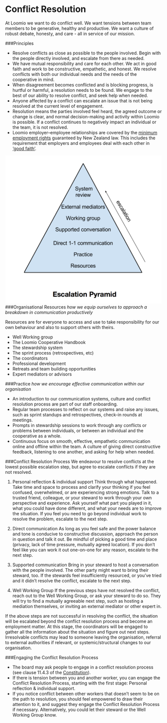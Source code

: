 # Conflict Resolution

At Loomio we want to do conflict well. We want tensions between team members to be generative, healthy and productive. We want a culture of robust debate, honesty, and care - all in service of our mission.

###Principles
* Resolve conflicts as close as possible to the people involved. Begin with the people directly involved, and escalate from there as needed.
* We have mutual responsibility and care for each other. We act in good faith and work to be constructive, empathetic, and honest. We resolve conflicts with both our individual needs and the needs of the cooperative in mind.
* When disagreement becomes conflicted and is blocking progress, is hurtful or harmful, a resolution needs to be found. We engage to the best of our ability to resolve conflict, and seek help when needed.
* Anyone affected by a conflict can escalate an issue that is not being resolved at the current level of engagement.
* Resolution means the parties involved feel heard, the agreed outcome or change is clear, and normal decision-making and activity within Loomio is possible. If a conflict continues to negatively impact an individual or the team, it is not resolved.
* Loomio employer–employee relationships are covered by the [minimum employment rights](http://employment.govt.nz/er/minimumrights/index.asp) guaranteed by New Zealand law. This includes the requirement that employers and employees deal with each other in [‘good faith’](http://employment.govt.nz/er/solvingproblems/keyprinciples/goodfaith.asp).

![](escalation_pyramid.png)
###Organisational Resources
*how we equip ourselves to approach a breakdown in communication productively*

Resources are for everyone to access and use to take responsibility for our own behaviour and also to support others with theirs.

* Well Working group
* The Loomio Cooperative Handbook
* The stewardship system
* The sprint process (retrospectives, etc)
* The coordinators
* Professional development
* Retreats and team building opportunities
* Expert mediators or advisors

###Practice 
*how we encourage effective communication within our organisation*

* An introduction to our communication systems, culture and conflict resolution process are part of our staff onboarding.
* Regular team processes to reflect on our systems and raise any issues, such as sprint standups and retrospectives, check-in rounds at meetings.
* Prompts in stewardship sessions to work through any conflicts or problems between individuals, or between an individual and the cooperative as a whole.
* Continuous focus on smooth, effective, empathetic communication online and offline within the team. A culture of giving direct constructive feedback, listening to one another, and asking for help when needed.

###Conflict Resolution Process
We endeavour to resolve conflicts at the lowest possible escalation step, but agree to escalate conflicts if they are not resolved.

1. Personal reflection & individual support
Think through what happened. Take time and space to process and clarify your thinking if you feel confused, overwhelmed, or are experiencing strong emotions. Talk to a trusted friend, colleague, or your steward to work through your own perspective and experience. Ask yourself what part you played in it, what you could have done different, and what your needs are to improve the situation. If you feel you need to go beyond individual work to resolve the problem, escalate to the next step.

2. Direct communication
As long as you feel safe and the power balance and tone is conducive to constructive discussion, approach the person in question and talk it out. Be mindful of picking a good time and place (privacy, lack of time pressure, mutually agreed location). If you don’t feel like you can work it out one-on-one for any reason, escalate to the next step.

3. Supported communication
Bring in your steward to host a conversation with the people involved. The other party might want to bring their steward, too. If the stewards feel insufficiently resourced, or you’ve tried and it didn’t resolve the conflict, escalate to the next step.

4. Well Working Group 
If the previous steps have not resolved the conflict, reach out to the Well Working Group, or ask your steward to do so. They will try to find a mutually agreeable next step, such as hosting a mediation themselves, or inviting an external mediator or other expert in.

If the above steps are not successful in resolving the conflict, the situation will be escalated beyond the conflict resolution process and become an employment matter. At this stage, the coordinators will be engaged to gather all the information about the situation and figure out next steps. Irresolvable conflicts may lead to someone leaving the organisation, referral to external authorities if relevant, or systemic/structural changes to our organisation.

###Engaging the Conflict Resolution Process
* The board may ask people to engage in a conflict resolution process (see clause 11.4.3 of the [Constitution](https://loomio.gitbooks.io/loomio-cooperative-handbook/content/constitution.html)).
* If there is tension between you and another worker, you can engage the Conflict Resolution Process, starting with the first stage: Personal reflection & individual support.
* If you notice conflict between other workers that doesn’t seem to be on the path to resolution, you should feel empowered to draw their attention to it, and suggest they engage the Conflict Resolution Process if necessary. Alternatively, you could let their steward or the Well Working Group know.


